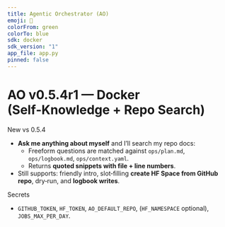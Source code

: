 ```yaml
---
title: Agentic Orchestrator (AO)
emoji: 🧠
colorFrom: green
colorTo: blue
sdk: docker
sdk_version: "1"
app_file: app.py
pinned: false
---
```


# AO v0.5.4r1 — Docker (Self‑Knowledge + Repo Search)

New vs 0.5.4
- **Ask me anything about myself** and I’ll search my repo docs:
  - Freeform questions are matched against `ops/plan.md`, `ops/logbook.md`, `ops/context.yaml`.
  - Returns **quoted snippets with file + line numbers**.
- Still supports: friendly intro, slot‑filling **create HF Space from GitHub repo**, dry‑run, and **logbook writes**.

Secrets
- `GITHUB_TOKEN`, `HF_TOKEN`, `AO_DEFAULT_REPO`, (`HF_NAMESPACE` optional), `JOBS_MAX_PER_DAY`.
